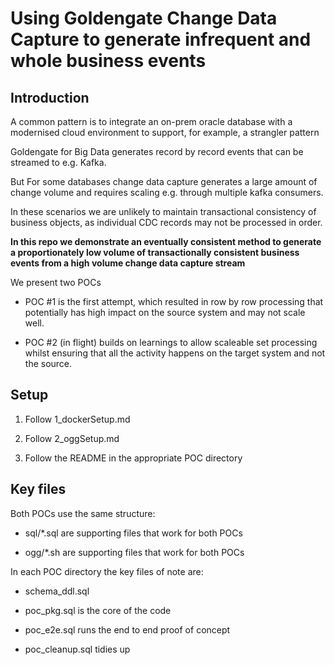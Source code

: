
# Using Goldengate Change Data Capture to generate infrequent and whole business events

## Introduction

A common pattern is to integrate an on-prem oracle database with a modernised cloud environment to support, for example, a strangler pattern

Goldengate for Big Data generates record by record events that can be streamed to e.g. Kafka.  

But For some databases change data capture generates a large amount of change volume and requires scaling e.g. through multiple kafka consumers.

In these scenarios we are unlikely to maintain transactional consistency of business objects, as individual CDC records may not be processed in order.

**In this repo we demonstrate an eventually consistent method to generate a proportionately low volume of transactionally consistent business events from a high volume change data capture stream**

We present two POCs

- POC #1 is the first attempt, which resulted in row by row processing that potentially has high impact on the source system and may not scale well.

- POC #2 (in flight) builds on learnings to allow scaleable set processing whilst ensuring that all the activity happens on the target system and not the source.

## Setup

1. Follow 1_dockerSetup.md

2. Follow 2_oggSetup.md

3. Follow the README in the appropriate POC directory

## Key files

Both POCs use the same structure:

- sql/*.sql are supporting files that work for both POCs

- ogg/*.sh are supporting files that work for both POCs

In each POC directory the key files of note are:

- schema_ddl.sql

- poc_pkg.sql is the core of the code

- poc_e2e.sql runs the end to end proof of concept

- poc_cleanup.sql tidies up
